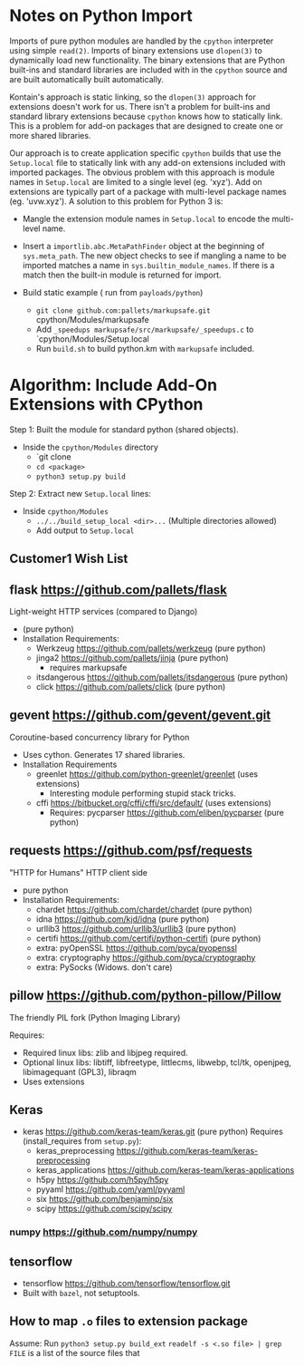 
# Notes on Python Import

Imports of pure python modules are handled by the `cpython` interpreter using simple `read(2)`. Imports of binary extensions use `dlopen(3)` to dynamically load new functionality. The binary extensions that are Python built-ins and standard libraries are included with in the `cpython` source and are built automatically built automatically.

Kontain's approach is static linking, so the `dlopen(3)` approach for extensions doesn't work for us. There isn't a problem for built-ins and standard library extensions because `cpython` knows how to statically link. This is a problem for add-on packages that are designed to create one or more shared libraries.

Our approach is to create application specific `cpython` builds that use the `Setup.local` file to statically link with any add-on extensions included with imported packages. The obvious problem with this approach is module names in `Setup.local` are limited to a single level (eg. 'xyz'). Add on extensions are typically part of a package with multi-level package names (eg. 'uvw.xyz'). A solution to this problem for Python 3 is:

* Mangle the extension module names in `Setup.local` to encode the multi-level name.
* Insert a `importlib.abc.MetaPathFinder` object at the beginning of `sys.meta_path`. The new object checks to see if mangling a name to be imported matches a name in `sys.builtin_module_names`. If there is a match then the built-in module is returned for import.

* Build static example ( run from `payloads/python`)
  * `git clone github.com:pallets/markupsafe.git` cpython/Modules/markupsafe
  * Add `_speedups markupsafe/src/markupsafe/_speedups.c` to `cpython/Modules/Setup.local 
  * Run `build.sh` to build python.km with `markupsafe` included.

# Algorithm: Include Add-On Extensions with CPython

Step 1: Built the module for standard python (shared objects).
* Inside the `cpython/Modules` directory
  * `git clone <git-path>
  * `cd <package>`
  * `python3 setup.py build`

Step 2: Extract new `Setup.local` lines:
* Inside `cpython/Modules`
  * `../../build_setup_local <dir>...` (Multiple directories allowed)
  * Add output to `Setup.local`
  

## Customer1 Wish List

## flask https://github.com/pallets/flask

Light-weight HTTP services (compared to Django)

* (pure python)
* Installation Requirements:
  * Werkzeug https://github.com/pallets/werkzeug (pure python)
  * jinga2 https://github.com/pallets/jinja  (pure python)
    * requires markupsafe
  * itsdangerous https://github.com/pallets/itsdangerous (pure python)
  * click https://github.com/pallets/click (pure python)

## gevent https://github.com/gevent/gevent.git

Coroutine-based concurrency library for Python

* Uses cython. Generates 17 shared libraries.
* Installation Requirements
  * greenlet https://github.com/python-greenlet/greenlet  (uses extensions)
    * Interesting module performing stupid stack tricks.
  * cffi https://bitbucket.org/cffi/cffi/src/default/ (uses extensions)
    * Requires: pycparser https://github.com/eliben/pycparser (pure python)

## requests https://github.com/psf/requests

"HTTP for Humans" HTTP client side

* pure python
* Installation Requirements:
  * chardet https://github.com/chardet/chardet (pure python)
  * idna https://github.com/kjd/idna (pure python)
  * urllib3 https://github.com/urllib3/urllib3 (pure python)
  * certifi https://github.com/certifi/python-certifi (pure python)
  * extra: pyOpenSSL https://github.com/pyca/pyopenssl
  * extra: cryptography https://github.com/pyca/cryptography
  * extra: PySocks (Widows. don't care)

## pillow https://github.com/python-pillow/Pillow

The friendly PIL fork (Python Imaging Library)

Requires:

* Required linux libs: zlib and libjpeg required.
* Optional linux libs: libtiff, libfreetype, littlecms, libwebp, tcl/tk, openjpeg, libimagequant (GPL3), libraqm
* Uses extensions

## Keras
* keras https://github.com/keras-team/keras.git (pure python)
Requires (install_requires from `setup.py`):
  * keras_preprocessing https://github.com/keras-team/keras-preprocessing
  * keras_applications  https://github.com/keras-team/keras-applications
  * h5py https://github.com/h5py/h5py
  * pyyaml https://github.com/yaml/pyyaml
  * six https://github.com/benjaminp/six
  * scipy https://github.com/scipy/scipy

### numpy https://github.com/numpy/numpy


## tensorflow
* tensorflow https://github.com/tensorflow/tensorflow.git
* Built with `bazel`, not setuptools.

## How to map `.o` files to extension package
Assume: Run `python3 setup.py build_ext`
`readelf -s <.so file> | grep FILE` is a list of the source files that 